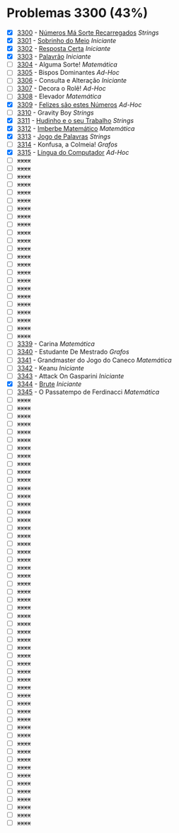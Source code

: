 # Problemas 3300 (43%)

  - [x]  [3300](https://www.urionlinejudge.com.br/judge/pt/problems/view/3300) - [Números Má Sorte Recarregados](https://github.com/potigol/uoj-potigol/blob/master/src/3300/3300.poti) *Strings*
  - [x]  [3301](https://www.urionlinejudge.com.br/judge/pt/problems/view/3301) - [Sobrinho do Meio](https://github.com/potigol/uoj-potigol/blob/master/src/3300/3301.poti) *Iniciante*
  - [x]  [3302](https://www.urionlinejudge.com.br/judge/pt/problems/view/3302) - [Resposta Certa](https://github.com/potigol/uoj-potigol/blob/master/src/3300/3302.poti) *Iniciante*
  - [x]  [3303](https://www.urionlinejudge.com.br/judge/pt/problems/view/3303) - [Palavrão](https://github.com/potigol/uoj-potigol/blob/master/src/3300/3303.poti) *Iniciante*
  - [ ]  [3304](https://www.urionlinejudge.com.br/judge/pt/problems/view/3304) - Alguma Sorte! *Matemática*
  - [ ]  [3305](https://www.urionlinejudge.com.br/judge/pt/problems/view/3305) - Bispos Dominantes *Ad-Hoc*
  - [ ]  [3306](https://www.urionlinejudge.com.br/judge/pt/problems/view/3306) - Consulta e Alteração *Iniciante*
  - [ ]  [3307](https://www.urionlinejudge.com.br/judge/pt/problems/view/3307) - Decora o Rolê! *Ad-Hoc*
  - [ ]  [3308](https://www.urionlinejudge.com.br/judge/pt/problems/view/3308) - Elevador *Matemática*
  - [x]  [3309](https://www.urionlinejudge.com.br/judge/pt/problems/view/3309) - [Felizes são estes Números](https://github.com/potigol/uoj-potigol/blob/master/src/3300/3309.poti) *Ad-Hoc*
  - [ ]  [3310](https://www.urionlinejudge.com.br/judge/pt/problems/view/3310) - Gravity Boy *Strings*
  - [x]  [3311](https://www.urionlinejudge.com.br/judge/pt/problems/view/3311) - [Hudinho e o seu Trabalho](https://github.com/potigol/uoj-potigol/blob/master/src/3300/3311.poti) *Strings*
  - [x]  [3312](https://www.urionlinejudge.com.br/judge/pt/problems/view/3312) - [Imberbe Matemático](https://github.com/potigol/uoj-potigol/blob/master/src/3300/3312.poti) *Matemática*
  - [x]  [3313](https://www.urionlinejudge.com.br/judge/pt/problems/view/3313) - [Jogo de Palavras](https://github.com/potigol/uoj-potigol/blob/master/src/3300/3313.poti) *Strings*
  - [ ]  [3314](https://www.urionlinejudge.com.br/judge/pt/problems/view/3314) - Konfusa, a Colmeia! *Grafos*
  - [x]  [3315](https://www.urionlinejudge.com.br/judge/pt/problems/view/3315) - [Língua do Computador](https://github.com/potigol/uoj-potigol/blob/master/src/3300/3315.poti) *Ad-Hoc*
  - [ ] ~~xxxx~~
  - [ ] ~~xxxx~~
  - [ ] ~~xxxx~~
  - [ ] ~~xxxx~~
  - [ ] ~~xxxx~~
  - [ ] ~~xxxx~~
  - [ ] ~~xxxx~~
  - [ ] ~~xxxx~~
  - [ ] ~~xxxx~~
  - [ ] ~~xxxx~~
  - [ ] ~~xxxx~~
  - [ ] ~~xxxx~~
  - [ ] ~~xxxx~~
  - [ ] ~~xxxx~~
  - [ ] ~~xxxx~~
  - [ ] ~~xxxx~~
  - [ ] ~~xxxx~~
  - [ ] ~~xxxx~~
  - [ ] ~~xxxx~~
  - [ ] ~~xxxx~~
  - [ ] ~~xxxx~~
  - [ ] ~~xxxx~~
  - [ ] ~~xxxx~~
  - [ ]  [3339](https://www.urionlinejudge.com.br/judge/pt/problems/view/3339) - Carina *Matemática*
  - [ ]  [3340](https://www.urionlinejudge.com.br/judge/pt/problems/view/3340) - Estudante De Mestrado *Grafos*
  - [ ]  [3341](https://www.urionlinejudge.com.br/judge/pt/problems/view/3341) - Grandmaster do Jogo do Caneco *Matemática*
  - [ ]  [3342](https://www.urionlinejudge.com.br/judge/pt/problems/view/3342) - Keanu *Iniciante*
  - [ ]  [3343](https://www.urionlinejudge.com.br/judge/pt/problems/view/3343) - Attack On Gasparini *Iniciante*
  - [x]  [3344](https://www.urionlinejudge.com.br/judge/pt/problems/view/3344) - [Brute](https://github.com/potigol/uoj-potigol/blob/master/src/3300/3344.poti) *Iniciante*
  - [ ]  [3345](https://www.urionlinejudge.com.br/judge/pt/problems/view/3345) - O Passatempo de Ferdinacci *Matemática*
  - [ ] ~~xxxx~~
  - [ ] ~~xxxx~~
  - [ ] ~~xxxx~~
  - [ ] ~~xxxx~~
  - [ ] ~~xxxx~~
  - [ ] ~~xxxx~~
  - [ ] ~~xxxx~~
  - [ ] ~~xxxx~~
  - [ ] ~~xxxx~~
  - [ ] ~~xxxx~~
  - [ ] ~~xxxx~~
  - [ ] ~~xxxx~~
  - [ ] ~~xxxx~~
  - [ ] ~~xxxx~~
  - [ ] ~~xxxx~~
  - [ ] ~~xxxx~~
  - [ ] ~~xxxx~~
  - [ ] ~~xxxx~~
  - [ ] ~~xxxx~~
  - [ ] ~~xxxx~~
  - [ ] ~~xxxx~~
  - [ ] ~~xxxx~~
  - [ ] ~~xxxx~~
  - [ ] ~~xxxx~~
  - [ ] ~~xxxx~~
  - [ ] ~~xxxx~~
  - [ ] ~~xxxx~~
  - [ ] ~~xxxx~~
  - [ ] ~~xxxx~~
  - [ ] ~~xxxx~~
  - [ ] ~~xxxx~~
  - [ ] ~~xxxx~~
  - [ ] ~~xxxx~~
  - [ ] ~~xxxx~~
  - [ ] ~~xxxx~~
  - [ ] ~~xxxx~~
  - [ ] ~~xxxx~~
  - [ ] ~~xxxx~~
  - [ ] ~~xxxx~~
  - [ ] ~~xxxx~~
  - [ ] ~~xxxx~~
  - [ ] ~~xxxx~~
  - [ ] ~~xxxx~~
  - [ ] ~~xxxx~~
  - [ ] ~~xxxx~~
  - [ ] ~~xxxx~~
  - [ ] ~~xxxx~~
  - [ ] ~~xxxx~~
  - [ ] ~~xxxx~~
  - [ ] ~~xxxx~~
  - [ ] ~~xxxx~~
  - [ ] ~~xxxx~~
  - [ ] ~~xxxx~~
  - [ ] ~~xxxx~~